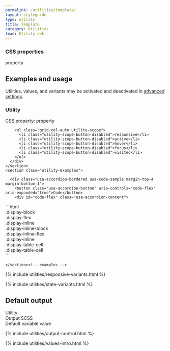 ```yaml
---
permalink: /utilities/template/
layout: styleguide
type: utility
title: Template
category: Utilities
lead: Utility dek
---
```


<div class="utilities-properties">
  <h3 class="utilities-property-title">CSS properties</h3>
  <div class="margin-top-1">
    <span class="token utilities-property">property</span>
  </div>
</div>

<section class="utilities-section">
  <div class="grid-row utilities-section-title-bar">
    <h2 class="grid-col-auto utilities-section-title">Examples and usage</h2>
    <p class="grid-col-fill utilities-section-helper">Utilities, values, and variants may be activated and deactivated in <a href="#advanced-settings" class="text-ink text-no-wrap">advanced settings</a>.</p>
  </div>

  <section class="utility" id="utility-display">
    <section class="utility-title-bar">
      <div class="grid-row">
        <div class="grid-col-fill">
          <h3 class="grid-col-auto utility-title">Utility</h3>
          <p class="utility-property">CSS property: <span class="utility-property-code">property</span></p>
        </div>

        <ul class="grid-col-auto utility-scope">
          <li class="utility-scope-button-disabled">responsive</li>
          <li class="utility-scope-button-disabled">active</li>
          <li class="utility-scope-button-disabled">hover</li>
          <li class="utility-scope-button-disabled">focus</li>
          <li class="utility-scope-button-disabled">visited</li>
        </ul>
      </div>
    </section>
    <section class="utility-examples">

      <div class="usa-accordion-bordered usa-code-sample margin-top-4 margin-bottom-1">
        <button class="usa-accordion-button" aria-controls="code-flex" aria-expanded="true">Code</button>
        <div id="code-flex" class="usa-accordion-content">
<div markdown="1" class="font-mono-xs">
```html
<div class="display-block border-1px ...">.display-block</div>
<div class="display-flex border-1px ...">.display-flex</div>
<div class="display-inline border-1px ...">.display-inline</div>
<div class="display-inline-block border-1px ...">.display-inline-block</div>
<div class="display-inline-flex border-1px ...">.display-inline-flex</div>
<div class="display-none border-1px ...">.display-inline</div>
<div class="display-table">
<div class="display-table-row">
<div class="display-table-cell border-1px ...">.display-table-cell</div>
<div class="display-table-cell border-1px ...">.display-table-cell</div>
</div>
```
</div><!-- markdown -->
        </div><!-- code-content -->
      </div><!-- code-sample -->

    </section><!-- examples -->
  </section><!-- utility -->
</section><!-- utilities -->

{% include utilities/responsive-variants.html %}

{% include utilities/state-variants.html %}

<section class="utilities-section">
  <h2 class="utilities-section-title">Default output</h2>
  <div class="grid-row font-sans-1 text-bold border-bottom padding-bottom-05 margin-top-2 border-base-light">
    <div class="grid-col-4">Utility</div>
    <div class="grid-col-6">Output SCSS</div>
    <div class="grid-col-2">Default variable value</div>
  </div>
  <dl class="output-list">
  </dl>
</section>

{% include utilities/output-control.html %}

<section class="utilities-section margin-top-6">
  {% include utilities/values-intro.html %}
</section>
